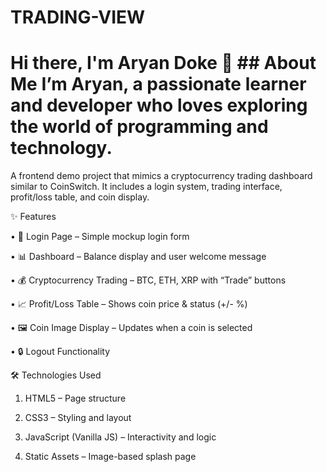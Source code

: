 # TRADING-VIEW
# Hi there, I'm Aryan Doke 👋 ## About Me   I’m Aryan, a passionate learner and developer who loves exploring the world of programming and technology.  


A frontend demo project that mimics a cryptocurrency trading dashboard similar to CoinSwitch. It includes a login system, trading interface, profit/loss table, and coin display.

✨ Features

•	🔑 Login Page – Simple mockup login form

•	📊 Dashboard – Balance display and user welcome message

•	💰 Cryptocurrency Trading – BTC, ETH, XRP with “Trade” buttons

•	📈 Profit/Loss Table – Shows coin price & status (+/- %)

•	🖼️ Coin Image Display – Updates when a coin is selected

•	🔒 Logout Functionality

🛠️ Technologies Used

1.	HTML5 – Page structure

2.	CSS3 – Styling and layout

3.	JavaScript (Vanilla JS) – Interactivity and logic

4.	Static Assets – Image-based splash page
